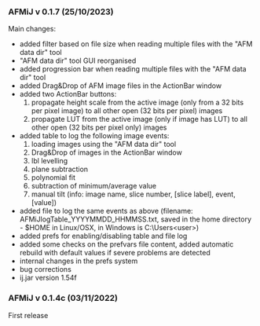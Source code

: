 ### AFMiJ v 0.1.7 (25/10/2023)
Main changes:
- added filter based on file size when reading multiple files with the "AFM data dir" tool
- "AFM data dir" tool GUI reorganised
- added progression bar when reading multiple files with the "AFM data dir" tool
- added Drag&Drop of AFM image files in the ActionBar window
- added two ActionBar buttons:
	1) propagate height scale from the active image (only from a 32 bits per pixel image) to all other open (32 bits per pixel) images
	2) propagate LUT from the active image (only if image has LUT) to all other open (32 bits per pixel only) images
- added table to log the following image events:
	1) loading images using the "AFM data dir" tool
	2) Drag&Drop of images in the ActionBar window
	3) lbl levelling
	4) plane subtraction
	5) polynomial fit
	6) subtraction of minimum/average value
	7) manual tilt
	(info: image name, slice number, [slice label], event, [value])
- added file to log the same events as above (filename: AFMiJlogTable_YYYYMMDD_HHMMSS.txt, saved in the home directory - $HOME in Linux/OSX, in Windows is C:\Users\<user>)
- added prefs for enabling/disabling table and file log
- added some checks on the prefvars file content, added automatic rebuild with default values if severe problems are detected
- internal changes in the prefs system
- bug corrections
- ij.jar version 1.54f

### AFMiJ v 0.1.4c (03/11/2022)
First release
